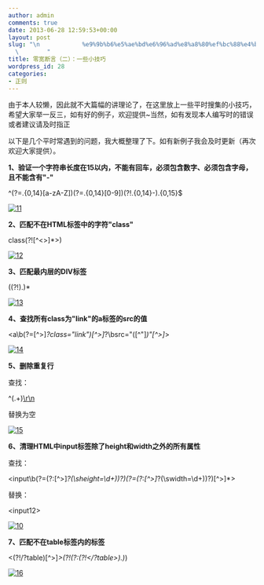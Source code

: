 ```yaml
---
author: admin
comments: true
date: 2013-06-28 12:59:53+00:00
layout: post
slug: "\n            %e9%9b%b6%e5%ae%bd%e6%96%ad%e8%a8%80%ef%bc%88%e4%ba%8c%ef%bc%89%ef%bc%9a%e5%b8%b8%e8%a7%81%e9%97%ae%e9%a2%98%e6%95%b4%e7%90%86\n\
  \        "
title: 零宽断言（二）：一些小技巧
wordpress_id: 28
categories:
- 正则
---
```


由于本人较懒，因此就不大篇幅的讲理论了，在这里放上一些平时搜集的小技巧，希望大家举一反三，如有好的例子，欢迎提供~当然，如有发现本人编写时的错误或者建议请及时指正

以下是几个平时常遇到的问题，我大概整理了下。如有新例子我会及时更新（再次欢迎大家提供）。

**1、验证一个字符串长度在15以内，不能有回车，必须包含数字、必须包含字母，且不能含有"-"**

^(?=.{0,14}[a-zA-Z])(?=.{0,14}[0-9])(?!.{0,14}-).{0,15}$

[![11](http://www.assilzm.com/wp-content/uploads/2013/06/11.jpg)](http://www.assilzm.com/wp-content/uploads/2013/06/11.jpg)

**2、匹配不在HTML标签中的字符"class"**

class(?![^<>]*>)

[![12](http://www.assilzm.com/wp-content/uploads/2013/06/12.jpg)](http://www.assilzm.com/wp-content/uploads/2013/06/12.jpg)

**3、匹配最内层的DIV标签**

<div>((?!</?div>).)*</div>

[![13](http://www.assilzm.com/wp-content/uploads/2013/06/13.jpg)](http://www.assilzm.com/wp-content/uploads/2013/06/13.jpg)

**4、查找所有class为"link"的a标签的src的值**

<a\b(?=[^>]*?class="link")[^>]*?\bsrc="([^"]*)"[^>]*>

[![14](http://www.assilzm.com/wp-content/uploads/2013/06/14.jpg)](http://www.assilzm.com/wp-content/uploads/2013/06/14.jpg)

**5、删除重复行**

查找：

^(.+)[\r\n](?=[\s\S]*?^\1$)

替换为空

[![15](http://www.assilzm.com/wp-content/uploads/2013/06/15.jpg)](http://www.assilzm.com/wp-content/uploads/2013/06/15.jpg)

**6、清理HTML中input标签除了height和width之外的所有属性**

查找：

<input\b(?=(?:[^>]*?(\sheight=\d+))?)(?=(?:[^>]*?(\swidth=\d+))?)[^>]*>

替换：

<input$1$2>

[![10](http://www.assilzm.com/wp-content/uploads/2013/06/10.jpg)](http://www.assilzm.com/wp-content/uploads/2013/06/10.jpg)

**7、匹配不在table标签内的标签**

<(?!/?table)[^>]*>(?!(?:(?!</?table>).)*</table>)

[![16](http://www.assilzm.com/wp-content/uploads/2013/06/16.jpg)](http://www.assilzm.com/wp-content/uploads/2013/06/16.jpg)
